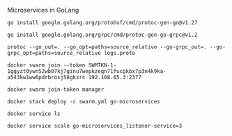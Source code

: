 Microservices in GoLang

`go install google.golang.org/protobuf/cmd/protoc-gen-go@v1.27`

`go install google.golang.org/grpc/cmd/protoc-gen-go-grpc@v1.2`

`protoc --go_out=. --go_opt=paths=source_relative --go-grpc_out=. --go-grpc_opt=paths=source_relative logs.proto`

`docker swarm join --token SWMTKN-1-1ggyzt0ywn52wb07kj7ginu7wepkzeqn71fucgkbx7p3n4k9ka-a543kw1ww6pdrbrosj58gkzrc 192.168.65.3:2377`

`docker swarm join-token manager`

`docker stack deploy -c swarm.yml go-microservices`

`docker service ls`

`docker service scale go-microservices_listener-service=3`